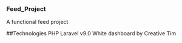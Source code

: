 ### Feed_Project
A functional feed project

##Technologies
PHP
Laravel v9.0
White dashboard by Creative Tim

